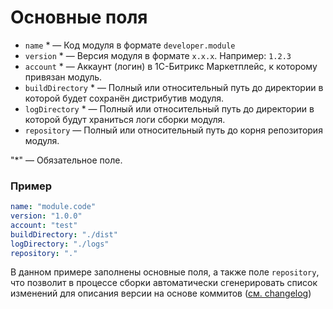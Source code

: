 # Основные поля

- `name` * &mdash; Код модуля в формате `developer.module`
- `version` * &mdash; Версия модуля в формате `x.x.x`. Например: `1.2.3`
- `account` * &mdash; Аккаунт (логин) в 1С-Битрикс Маркетплейс, к которому привязан модуль.
- `buildDirectory` * &mdash; Полный или относительный путь до директории в которой будет сохранён дистрибутив модуля.
- `logDirectory` * &mdash; Полный или относительный путь до директории в которой будут храниться логи сборки модуля.
- `repository` &mdash; Полный или относительный путь до корня репозитория модуля.

"*" &mdash; Обязательное поле.

### Пример

```yaml
name: "module.code"
version: "1.0.0"
account: "test"
buildDirectory: "./dist"
logDirectory: "./logs"
repository: "."
```

В данном примере заполнены основные поля, а также поле `repository`, 
что позволит в процессе сборки автоматически сгенерировать список изменений для описания версии на основе коммитов ([см. changelog](configuration/changelog))
